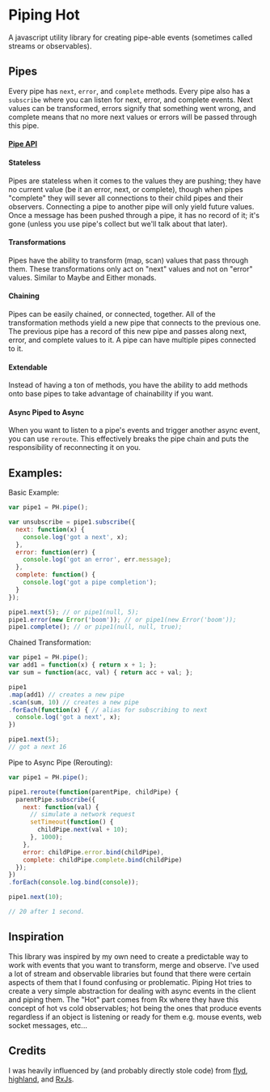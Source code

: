 # Piping Hot

A javascript utility library for creating pipe-able events (sometimes called streams or observables).

## Pipes

Every pipe has `next`, `error`, and `complete` methods. Every pipe also has a `subscribe` where you can listen for next, error, and complete events. Next values can be transformed, errors signify that something went wrong, and complete means that no more next values or errors will be passed through this pipe.

#### [Pipe API](./API.md)

#### Stateless

Pipes are stateless when it comes to the values they are pushing; they have no current value (be it an error, next, or complete), though when pipes "complete" they will sever all connections to their child pipes and their observers. Connecting a pipe to another pipe will only yield future values. Once a message has been pushed through a pipe, it has no record of it; it's gone (unless you use pipe's collect but we'll talk about that later).

#### Transformations

Pipes have the ability to transform (map, scan) values that pass through them. These transformations only act on "next" values and not on "error" values. Similar to Maybe and Either monads.

#### Chaining

Pipes can be easily chained, or connected, together. All of the transformation methods yield a new pipe that connects to the previous one. The previous pipe has a record of this new pipe and passes along next, error, and complete values to it. A pipe can have multiple pipes connected to it.

#### Extendable

Instead of having a ton of methods, you have the ability to add methods onto base pipes to take advantage of chainability if you want.


#### Async Piped to Async

When you want to listen to a pipe's events and trigger another async event, you can use `reroute`. This effectively breaks the pipe chain and puts the responsibility of reconnecting it on you.

## Examples:

Basic Example:
```javascript
var pipe1 = PH.pipe();

var unsubscribe = pipe1.subscribe({
  next: function(x) {
    console.log('got a next', x);
  },
  error: function(err) {
    console.log('got an error', err.message);
  },
  complete: function() {
    console.log('got a pipe completion');
  }
});

pipe1.next(5); // or pipe1(null, 5);
pipe1.error(new Error('boom')); // or pipe1(new Error('boom'));
pipe1.complete(); // or pipe1(null, null, true);
```

Chained Transformation:
```javascript
var pipe1 = PH.pipe();
var add1 = function(x) { return x + 1; };
var sum = function(acc, val) { return acc + val; };

pipe1
.map(add1) // creates a new pipe
.scan(sum, 10) // creates a new pipe
.forEach(function(x) { // alias for subscribing to next
  console.log('got a next', x);
})

pipe1.next(5);
// got a next 16
```

Pipe to Async Pipe (Rerouting):
```javascript
var pipe1 = PH.pipe();

pipe1.reroute(function(parentPipe, childPipe) {
  parentPipe.subscribe({
    next: function(val) {
      // simulate a network request
      setTimeout(function() {
        childPipe.next(val + 10);
      }, 1000);
    },
    error: childPipe.error.bind(childPipe),
    complete: childPipe.complete.bind(childPipe)
  });
})
.forEach(console.log.bind(console));

pipe1.next(10);

// 20 after 1 second.
```

## Inspiration

This library was inspired by my own need to create a predictable way to work with events that you want to transform, merge and observe. I've used a lot of stream and observable libraries but found that there were certain aspects of them that I found confusing or problematic. Piping Hot tries to create a very simple abstraction for dealing with async events in the client and piping them. The "Hot" part comes from Rx where they have this concept of hot vs cold observables; hot being the ones that produce events regardless if an object is listening or ready for them e.g. mouse events, web socket messages, etc...

## Credits

I was heavily influenced by (and probably directly stole code) from [flyd](https://github.com/paldepind/flyd), [highland](http://highlandjs.org), and [RxJs](https://github.com/Reactive-Extensions/RxJS).
